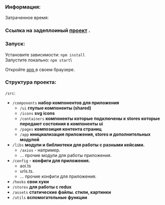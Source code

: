 ### Информация:
Затраченное время:

### Cсылка на задеплоиный [проект](https://azyabon.github.io/kozhindev-test-exchanges/) .

### Запуск:

Установите зависимости: `npm install`\
Запустите локально: `npm start`\

Откройте [ app ](http://localhost:3000) в своем браузере.

### Структура проекта:

`/src`:
* `/components` **набор компонентов для приложения**
    * `/ui` **глупые компоненты (shared)**
    * `/icons` **svg icons**
    * `/containers` **компоненты которые подключены к stores которые передают состояния в компоненты ui**
    * `/pages` **композиция контента страниц**
    * `/app` **инициализация приложения, stores и дополнительных модулей**
* `/libs` **модули и библиотеки для работы с разными кейсами.**
    * `/axios` - например.
    * ... прочие модули для работы приложения.
* `/config` - **конфиги для приложения.**
    * aoi.ts
    * urls.ts.
    * ... прочие конфиги для приложения.
* `/hooks`  **свои хуки**
* `/stores` **для работы с redux**
* `/assets` **статические файлы. стили, картинки**
* `/utils` **вспомогательные функции**

